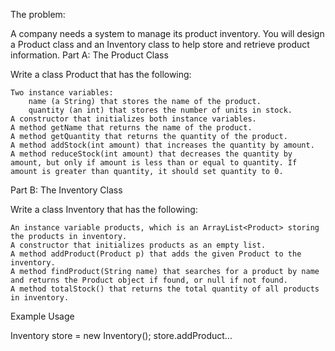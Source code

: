 The problem:

A company needs a system to manage its product inventory. You will design a Product class and an Inventory class to help store and retrieve product information.
Part A: The Product Class

Write a class Product that has the following:

    Two instance variables:
        name (a String) that stores the name of the product.
        quantity (an int) that stores the number of units in stock.
    A constructor that initializes both instance variables.
    A method getName that returns the name of the product.
    A method getQuantity that returns the quantity of the product.
    A method addStock(int amount) that increases the quantity by amount.
    A method reduceStock(int amount) that decreases the quantity by amount, but only if amount is less than or equal to quantity. If amount is greater than quantity, it should set quantity to 0.

Part B: The Inventory Class

Write a class Inventory that has the following:

    An instance variable products, which is an ArrayList<Product> storing the products in inventory.
    A constructor that initializes products as an empty list.
    A method addProduct(Product p) that adds the given Product to the inventory.
    A method findProduct(String name) that searches for a product by name and returns the Product object if found, or null if not found.
    A method totalStock() that returns the total quantity of all products in inventory.

Example Usage

Inventory store = new Inventory();
store.addProduct...
